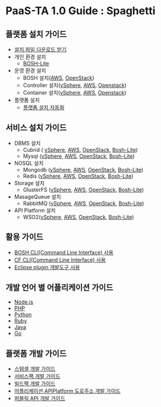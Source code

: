 # PaaS-TA 1.0 Guide : Spaghetti 


## 플랫폼 설치 가이드
- [설치 파일 다운로드 받기](./Download_Page.md)
- 개인 환경 설치
  - [BOSH-Lite](./Install-Guide/BOSH%20Lite/OpenPaaS_PaaSTA_BOSH_Lite_install_guide.md)
- 운영 환경 설치
  - BOSH 설치([AWS](./Install-Guide/BOSH/OpenPaaS_PaaSTA_BOSH_AWS_install_guide.md), [OpenStack](./Install-Guide/BOSH/OpenPaaS_PaaSTA_BOSH_Openstack_install_guide.md))
  - Controller 설치([vSphere](./Install-Guide/Controller/Controller_vSphere_install_guide.md),
[AWS](./Install-Guide/Controller/Controller_AWS_install_guide.md), [Openstack](./Install-Guide/Controller/Controller_Openstack_install_guide.md))
  - Container 설치([vSphere](./Install-Guide/Container/Container_vSphere_install_guide.md),
[AWS](./Install-Guide/Container/Container_AWS_install_guide.md),
[Openstack](./Install-Guide/Container/Container_Openstack_install_guide.md))
- 플랫폼 설치
  - [플랫폼 설치 자동화](./Install-Guide/Platform%20Install%20System/OpenPaaS_PaaSTA_Platform_Install_System_install_guide.md)
 
## 서비스 설치 가이드
- DBMS 설치
  - Cubrid ( [vSphere](./Service-Guide/DBMS/OpenPaaS_PaaSTA_ServicePack_Cubrid_vSphere_install_guide.md), 
[AWS](./Service-Guide/DBMS/OpenPaaS_PaaSTA_ServicePack_Cubrid_AWS_install_guide.md), 
[OpenStack](./Service-Guide/DBMS/OpenPaaS_PaaSTA_ServicePack_Cubrid_Openstack_install_guide.md), 
[Bosh-Lite](./Service-Guide/DBMS/OpenPaaS_PaaSTA_ServicePack_Cubrid_BOSH-Lite_install_guide.md))
  - Mysql ([vSphere](./Service-Guide/DBMS/ServicePack_MySQL_vSphere_install_guide.md), 
[AWS](./Service-Guide/DBMS/ServicePack_MySQL_AWS_install_guide.md), 
[OpenStack](./Service-Guide/DBMS/ServicePack_MySQL_Openstack_install_guide.md), 
[Bosh-Lite](./Service-Guide/DBMS/ServicePack_MySQL_BOSH-Lite_install_guide.md))
- NOSQL 설치
  - Mongodb ([vSphere](./Service-Guide/NOSQL/OpenPaaS_PaaSTA_ServicePack_MongoDB_vSphere_install_guide.md), 
[AWS](./Service-Guide/NOSQL/OpenPaaS_PaaSTA_ServicePack_MongoDB_AWS_install_guide.md), 
[OpenStack](./Service-Guide/NOSQL/OpenPaaS_PaaSTA_ServicePack_MongoDB_Openstack_install_guide.md), 
[Bosh-Lite](./Service-Guide/NOSQL/OpenPaaS_PaaSTA_ServicePack_MongoDB_BOSH-Lite_install_guide.md))
  - Redis ([vSphere](./Service-Guide/NOSQL/ServicePack_Redis_vSphere_install_guide.md), 
[AWS](./Service-Guide/NOSQL/ServicePack_Redis_AWS_install_guide.md), 
[OpenStack](./Service-Guide/NOSQL/ServicePack_Redis_Openstack_install_guide.md), 
[Bosh-Lite](./Service-Guide/NOSQL/ServicePack_Redis_BOSH-Lite_install_guide.md))
- Storage 설치
  - GlusterFS ([vSphere](./Service-Guide/Storage/OpenPaaS_PaaSTA_ServicePack_GlusterFS_vSphere_install_guide.md), 
[AWS](./Service-Guide/Storage/OpenPaaS_PaaSTA_ServicePack_GlusterFS_AWS_install_guide.md), 
[OpenStack](./Service-Guide/Storage/OpenPaaS_PaaSTA_ServicePack_GlusterFS_Openstack_install_guide.md), 
[Bosh-Lite](./Service-Guide/Storage/OpenPaaS_PaaSTA_ServicePack_GlusterFS_BOSH-Lite_install_guide.md))
- MasageQueue 설치
  - RabbitMQ ([vSphere](./Service-Guide/MessageQueue/ServicePack_RabbitMQ_vSphere_install_guide.md), 
[AWS](./Service-Guide/MessageQueue/ServicePack_RabbitMQ_AWS_install_guide.md), 
[OpenStack](./Service-Guide/MessageQueue/ServicePack_RabbitMQ_Openstack_install_guide.md), 
[Bosh-Lite](./Service-Guide/MessageQueue/ServicePack_RabbitMQ_BOSH-Lite_install_guide.md))
- API Platform 설치
  - WSO2([vSphere](./Service-Guide/ETC/ServiceBroker_APIPlatform_vSphere_install_guide.md), 
[AWS](./Service-Guide/ETC/ServiceBroker_APIPlatform_AWS_install_guide.md), 
[OpenStack](./Service-Guide/ETC/ServiceBroker_APIPlatform_Openstack_install_guide.md), 
[Bosh-Lite](./Service-Guide/ETC/ServiceBroker_APIPlatform_BOSH_Lite_install_guide.md))

## 활용 가이드
- [BOSH CLI(Command Line Interface) 사용](./Use-Guide/OpenPaaS_PaaSTA_BOSH_CLI_guide.md)
- [CF CLI(Command Line Interface) 사용](./Use-Guide/OpenPaas%20CLi%20가이드.md)
- [Eclipse plugin 개발도구 사용](./Use-Guide/Open%20PaaS%20%EA%B0%9C%EB%B0%9C%ED%99%98%EA%B2%BD%20%EC%82%AC%EC%9A%A9%20%EA%B0%80%EC%9D%B4%EB%93%9C.md)


## 개발 언어 별 어플리케이션 가이드
- [Node.js](./Sample-App-Guide/OpenPaaS_PaaSTA_Application_Nodejs_develope_guide.md)
- [PHP](./Sample-App-Guide/OpenPaaS_PaaSTA_Application_PHP_develope_guide.md)
- [Python](./Sample-App-Guide/OpenPaaS_PaaSTA_Application_Python_develope_guide.md)
- [Ruby](./Sample-App-Guide/OpenPaaS_PaaSTA_Application_Ruby_develope_guide.md)
- [Java](./Sample-App-Guide/OpenPaaS_PaaSTA_Application_Java_develope_guide.md)
- [Go](./Sample-App-Guide/OpenPaaS_PaaSTA_Application_Go_develope_guide.md)
	
## 플랫폼 개발 가이드
- [스템셀 개발 가이드](./Development-Guide/OpenPaaS_PaaSTA_Build_Stemcell_guide.md)
- [서비스팩 개발 가이드](./Development-Guide/ServicePack_develope_guide.md)
- [빌드팩 개발 가이드](./Development-Guide/Buildpack_develope_guide.md)
- [어플리케이션 APIPlatform 도로주소 개발 가이드](./Development-Guide/Application_APIPlatform_dorojuso_devlope_guide.md)
- [퍼블릭 API 개발 가이드](./Development-Guide/PublicAPI_devlope_guide.md)
